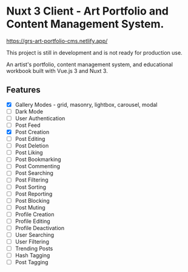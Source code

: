 # Nuxt 3 Client - Art Portfolio and Content Management System.

https://grs-art-portfolio-cms.netlify.app/

This project is still in development and is not ready for production use.

An artist's portfolio, content management system, and educational workbook built with Vue.js 3 and Nuxt 3.

## Features

- [x] Gallery Modes - grid, masonry, lightbox, carousel, modal
- [ ] Dark Mode
- [ ] User Authentication
- [ ] Post Feed
- [x] Post Creation
- [ ] Post Editing
- [ ] Post Deletion
- [ ] Post Liking
- [ ] Post Bookmarking
- [ ] Post Commenting
- [ ] Post Searching
- [ ] Post Filtering
- [ ] Post Sorting
- [ ] Post Reporting
- [ ] Post Blocking
- [ ] Post Muting
- [ ] Profile Creation
- [ ] Profile Editing
- [ ] Profile Deactivation
- [ ] User Searching
- [ ] User Filtering
- [ ] Trending Posts
- [ ] Hash Tagging
- [ ] Post Tagging
